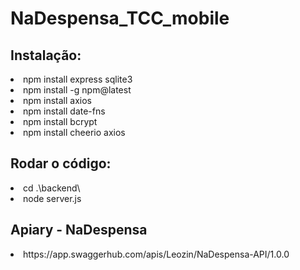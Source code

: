 # NaDespensa_TCC_mobile

<h2>Instalação:</h2>
<li>npm install express sqlite3</li>
<li>npm install -g npm@latest</li>
<li>npm install axios</li>
<li>npm install date-fns</li>
<li>npm install bcrypt</li>
<li>npm install cheerio axios</li>


<h2>Rodar o código:</h2>
<li>cd .\backend\</li>
<li>node server.js</li>

<h2>Apiary - NaDespensa</h2>

<li>https://app.swaggerhub.com/apis/Leozin/NaDespensa-API/1.0.0</li>